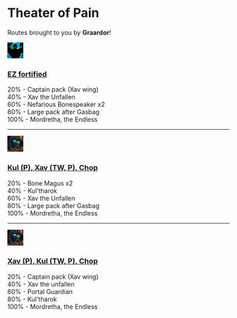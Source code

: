 # Theater of Pain


Routes brought to you by **Graardor**!



![Fortified](../__media/fortified.png)

### [EZ fortified](https://raw.githubusercontent.com/holicron/Routes/main/Theater%20of%20Pain/EZ%20Fortified.txt)

20% - Captain pack (Xav wing)\
40% - Xav the Unfallen\
60% - Nefarious Bonespeaker x2\
80% - Large pack after Gasbag\
100% - Mordretha, the Endless

---


![Tyrannical](../__media/tyrannical.png)

### [Kul (P), Xav (TW, P), Chop](https://raw.githubusercontent.com/holicron/Routes/main/Theater%20of%20Pain/Kul%20(P)%2C%20Xav%20(TW%2C%20P)%2C%20Chop.txt)

20% - Bone Magus x2\
40% - Kul'tharok\
60% - Xav the Unfallen\
80% - Large pack after Gasbag\
100% - Mordretha, the Endless

---

![Tyrannical](../__media/tyrannical.png)

### [Xav (P), Kul (TW, P), Chop](https://raw.githubusercontent.com/holicron/Routes/main/Theater%20of%20Pain/Xav%20(P)%2C%20Kul%20(TW%2C%20P)%2C%20Chop.txt)


20% - Captain pack (Xav wing)\
40% - Xav the unfallen\
60% - Portal Guardian\
80% - Kul'tharok\
100% - Mordretha, the Endless